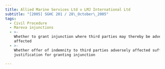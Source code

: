 ```yaml
---
title: Allied Marine Services Ltd v LMJ International Ltd
subtitle: "[2005] SGHC 201 / 28\_October\_2005"
tags:
  - Civil Procedure
  - Mareva injunctions
  - >-
    Whether to grant injunction where third parties may thereby be adversely
    affected
  - >-
    Whether offer of indemnity to third parties adversely affected sufficient
    justification for granting injunction

---
```


